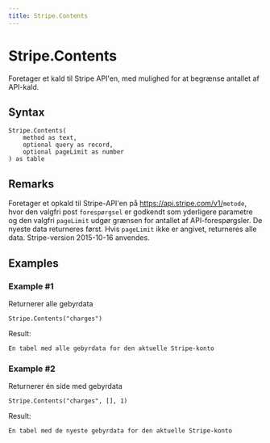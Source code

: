```yaml
---
title: Stripe.Contents
---
```


# Stripe.Contents


Foretager et kald til Stripe API&#39;en, med mulighed for at begrænse antallet af API-kald.


## Syntax

```powerquery
Stripe.Contents(
    method as text,
    optional query as record,
    optional pageLimit as number
) as table
```


## Remarks

Foretager et opkald til Stripe-API'en på https://api.stripe.com/v1/<code>metode</code>, hvor den valgfri post <code>forespørgsel</code> er godkendt som yderligere parametre og den valgfri <code>pageLimit</code> udgør grænsen for antallet af API-forespørgsler. De nyeste data returneres først. Hvis <code>pageLimit</code> ikke er angivet, returneres alle data. Stripe-version 2015-10-16 anvendes.


## Examples

### Example #1 
Returnerer alle gebyrdata
```powerquery
Stripe.Contents("charges")
```

Result: 
```powerquery
En tabel med alle gebyrdata for den aktuelle Stripe-konto
```


### Example #2 
Returnerer én side med gebyrdata
```powerquery
Stripe.Contents("charges", [], 1)
```

Result: 
```powerquery
En tabel med de nyeste gebyrdata for den aktuelle Stripe-konto
```



